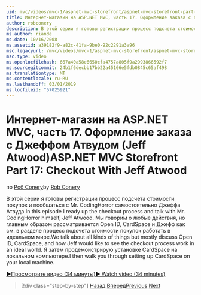 ```yaml
---
uid: mvc/videos/mvc-1/aspnet-mvc-storefront/aspnet-mvc-storefront-part-17-checkout-with-jeff-atwood
title: Интернет-магазин на ASP.NET MVC, часть 17. Оформление заказа с помощью Джеффа Атвуда | Документация Майкрософт
author: robconery
description: В этой серии я готовы регистрации процесс подсчета стоимости покупок и пообщаться с Mr. CodingHorror самостоятельно Джеффа Атвуда. Мы говорим о любые действия, но главным образом обсуждать Ope...
ms.author: riande
ms.date: 10/16/2008
ms.assetid: a39182f9-a82c-41fa-9be0-92c2291a3a96
msc.legacyurl: /mvc/videos/mvc-1/aspnet-mvc-storefront/aspnet-mvc-storefront-part-17-checkout-with-jeff-atwood
msc.type: video
ms.openlocfilehash: 667a40a58e6650cfa4757a805f9a2993866592f7
ms.sourcegitcommit: 24b1f6decbb17bb22a45166e5fdb0845c65af498
ms.translationtype: MT
ms.contentlocale: ru-RU
ms.lasthandoff: 03/01/2019
ms.locfileid: "57025921"
---
```

<a name="aspnet-mvc-storefront-part-17-checkout-with-jeff-atwood"></a><span data-ttu-id="e3e00-104">Интернет-магазин на ASP.NET MVC, часть 17. Оформление заказа с Джеффом Атвудом (Jeff Atwood)</span><span class="sxs-lookup"><span data-stu-id="e3e00-104">ASP.NET MVC Storefront Part 17: Checkout With Jeff Atwood</span></span>
====================
<span data-ttu-id="e3e00-105">по [Роб Conery](https://github.com/robconery)</span><span class="sxs-lookup"><span data-stu-id="e3e00-105">by [Rob Conery](https://github.com/robconery)</span></span>

<span data-ttu-id="e3e00-106">В этой серии я готовы регистрации процесс подсчета стоимости покупок и пообщаться с Mr. CodingHorror самостоятельно Джеффа Атвуда.</span><span class="sxs-lookup"><span data-stu-id="e3e00-106">In this episode I ready up the checkout process and talk with Mr. CodingHorror himself, Jeff Atwood.</span></span> <span data-ttu-id="e3e00-107">Мы говорим о любые действия, но главным образом рассматривается Open ID, CardSpace и Джефф как см. в разделе процесс подсчета стоимости покупок работать в идеальном мире.</span><span class="sxs-lookup"><span data-stu-id="e3e00-107">We talk about all kinds of things but mostly discuss Open ID, CardSpace, and how Jeff would like to see the checkout process work in an ideal world.</span></span> <span data-ttu-id="e3e00-108">Я затем продемонстрирую установке CardSpace на локальном компьютере.</span><span class="sxs-lookup"><span data-stu-id="e3e00-108">I then walk you through setting up CardSpace on your local machine.</span></span>

[<span data-ttu-id="e3e00-109">&#9654;Просмотрите видео (34 минуты)</span><span class="sxs-lookup"><span data-stu-id="e3e00-109">&#9654; Watch video (34 minutes)</span></span>](https://channel9.msdn.com/Blogs/ASP-NET-Site-Videos/aspnet-mvc-storefront-part-17-checkout-with-jeff-atwood)

> [!div class="step-by-step"]
> <span data-ttu-id="e3e00-110">[Назад](aspnet-mvc-storefront-part-16-membership-redo-with-openid.md)
> [Вперед](aspnet-mvc-storefront-part-18-creating-an-experience.md)</span><span class="sxs-lookup"><span data-stu-id="e3e00-110">[Previous](aspnet-mvc-storefront-part-16-membership-redo-with-openid.md)
[Next](aspnet-mvc-storefront-part-18-creating-an-experience.md)</span></span>
